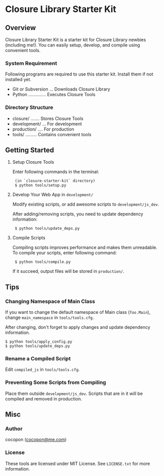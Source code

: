 Closure Library Starter Kit
===========================


Overview
--------
Closure Library Starter Kit is a starter kit for Closure Library newbies
(including me!).
You can easily setup, develop, and compile using convenient tools.


### System Requirement
Following programs are required to use this starter kit.
Install them if not installed yet.

- Git or Subversion ... Downloads Closure Library
- Python .............. Executes Closure Tools


### Directory Structure
- closure/ ....... Stores Closure Tools
- development/ ... For development
- production/ .... For production
- tools/ ......... Contains convenient tools


Getting Started
---------------
1. Setup Closure Tools

    Enter following commands in the terminal:

        (in `closure-starter-kit` directory)
        $ python tools/setup.py

2. Develop Your Web App in `development/`

    Modify existing scripts, or add awesome scripts to `development/js_dev`.

    After adding/removing scripts, you need to update dependency information:
 
        $ python tools/update_deps.py

3. Compile Scripts

    Compiling scripts improves performance and makes them unreadable.
    To compile your scripts, enter following command:

        $ python tools/compile.py

    If it succeed, output files will be stored in `production/`.


Tips
----
### Changing Namespace of Main Class
If you want to change the default namespace of Main class (`foo.Main`),
change `main_namespace` in `tools/tools.cfg`.

After changing, don't forget to apply changes and update dependency information.

    $ python tools/apply_config.py
    $ python tools/update_deps.py


### Rename a Compiled Script
Edit `compiled_js` in `tools/tools.cfg`.


### Preventing Some Scripts from Compiling
Place them outside `development/js_dev`.
Scripts that are in it will be compiled and removed in production.


Misc
----
### Author
cocopon (cocopon@me.com)


### License
These tools are licensed under MIT License.
See `LICENSE.txt` for more information.
